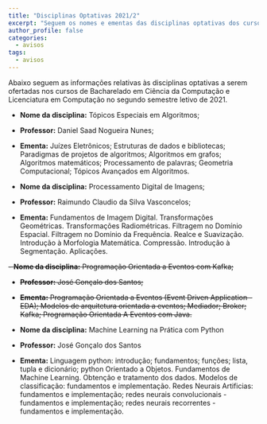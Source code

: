 ```yaml
---
title: "Disciplinas Optativas 2021/2" 
excerpt: "Seguem os nomes e ementas das disciplinas optativas dos cursos superiores em Computação para o semestre letivo 2021/2."
author_profile: false
categories:
  - avisos
tags:
  - avisos
---
```



Abaixo seguem as informações relativas às disciplinas optativas a serem ofertadas nos cursos de Bacharelado em Ciência da Computação e Licenciatura em Computação no segundo semestre letivo de 2021.


- **Nome da disciplina:** Tópicos Especiais em Algoritmos;
- **Professor:** Daniel Saad Nogueira Nunes;
- **Ementa:** Juízes Eletrônicos; Estruturas de dados e bibliotecas; Paradigmas de projetos de algoritmos; Algoritmos em grafos; Algoritmos matemáticos; Processamento de palavras; Geometria Computacional; Tópicos Avançados em Algoritmos.

- **Nome da disciplina:** Processamento Digital de Imagens;
- **Professor:** Raimundo Claudio da Silva Vasconcelos;
- **Ementa:** Fundamentos de Imagem Digital. Transformações Geométricas. Transformações Radiométricas. Filtragem no Domínio Espacial. Filtragem no Domínio da Frequência. Realce e Suavização. Introdução à Morfologia Matemática. Compressão. Introdução à Segmentação. Aplicações.



<strike>- **Nome da disciplina:** Programação Orientada a Eventos com Kafka;
- **Professor:** José Gonçalo dos Santos;
- **Ementa:**  Programação Orientada a Eventos (Event Driven Application - EDA); Modelos de arquitetura orientada a eventos; Mediador; Broker; Kafka; Programação Orientada A Eventos com Java. </strike>

- **Nome da disciplina:** Machine Learning na Prática com Python
- **Professor:** José Gonçalo dos Santos
- **Ementa:** Linguagem python: introdução; fundamentos; funções; lista, tupla e dicionário; python Orientado a Objetos. Fundamentos de Machine Learning. Obtenção e tratamento dos dados. Modelos de classificação: fundamentos e implementação. Redes Neurais Artificias: fundamentos e implementação; redes neurais convolucionais - fundamentos e implementação; redes neurais recorrentes - fundamentos e implementação.
